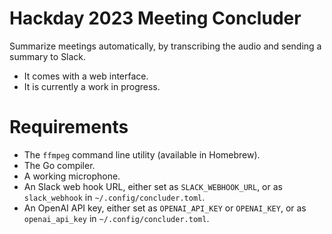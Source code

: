 # Hackday 2023 Meeting Concluder

Summarize meetings automatically, by transcribing the audio and sending a summary to Slack.

* It comes with a web interface.
* It is currently a work in progress.

# Requirements

* The `ffmpeg` command line utility (available in Homebrew).
* The Go compiler.
* A working microphone.
* An Slack web hook URL, either set as `SLACK_WEBHOOK_URL`, or as `slack_webhook` in `~/.config/concluder.toml`.
* An OpenAI API key, either set as `OPENAI_API_KEY` or `OPENAI_KEY`, or as `openai_api_key` in `~/.config/concluder.toml`.
